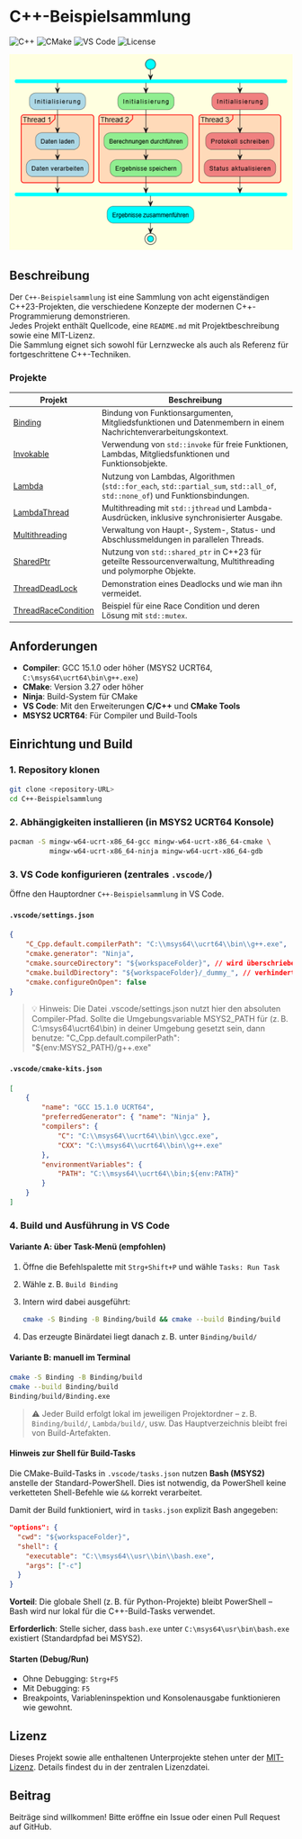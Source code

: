# C++-Beispielsammlung

![C++](https://img.shields.io/badge/C%2B%2B-23-blue?logo=c%2B%2B&logoColor=white)
![CMake](https://img.shields.io/badge/CMake-3.26+-064F8C?logo=cmake&logoColor=white)
![VS Code](https://img.shields.io/badge/Editor-VS%20Code-007ACC?logo=visualstudiocode&logoColor=white)
![License](https://img.shields.io/badge/license-MIT-green)

![C++23-Beispielsammlung](.screenshots/c++23-beispielsammlung.png)

## Beschreibung
Der `C++-Beispielsammlung` ist eine Sammlung von acht eigenständigen C++23-Projekten, die verschiedene Konzepte der modernen C++-Programmierung demonstrieren.  
Jedes Projekt enthält Quellcode, eine `README.md` mit Projektbeschreibung sowie eine MIT-Lizenz.  
Die Sammlung eignet sich sowohl für Lernzwecke als auch als Referenz für fortgeschrittene C++-Techniken.

### Projekte

| Projekt | Beschreibung |
|--------|--------------|
| [Binding](Binding/) | Bindung von Funktionsargumenten, Mitgliedsfunktionen und Datenmembern in einem Nachrichtenverarbeitungskontext. |
| [Invokable](Invokable/) | Verwendung von `std::invoke` für freie Funktionen, Lambdas, Mitgliedsfunktionen und Funktionsobjekte. |
| [Lambda](Lambda/) | Nutzung von Lambdas, Algorithmen (`std::for_each`, `std::partial_sum`, `std::all_of`, `std::none_of`) und Funktionsbindungen. |
| [LambdaThread](LambdaThread/) | Multithreading mit `std::jthread` und Lambda-Ausdrücken, inklusive synchronisierter Ausgabe. |
| [Multithreading](Multithreading/) | Verwaltung von Haupt-, System-, Status- und Abschlussmeldungen in parallelen Threads. |
| [SharedPtr](SharedPtr/) | Nutzung von `std::shared_ptr` in C++23 für geteilte Ressourcenverwaltung, Multithreading und polymorphe Objekte. |
| [ThreadDeadLock](ThreadDeadlock/) | Demonstration eines Deadlocks und wie man ihn vermeidet. |
| [ThreadRaceCondition](ThreadRaceCondition/) | Beispiel für eine Race Condition und deren Lösung mit `std::mutex`. |

## Anforderungen
- **Compiler**: GCC 15.1.0 oder höher (MSYS2 UCRT64, `C:\msys64\ucrt64\bin\g++.exe`)
- **CMake**: Version 3.27 oder höher
- **Ninja**: Build-System für CMake
- **VS Code**: Mit den Erweiterungen **C/C++** und **CMake Tools**
- **MSYS2 UCRT64**: Für Compiler und Build-Tools

## Einrichtung und Build

### 1. Repository klonen
```bash
git clone <repository-URL>
cd C++-Beispielsammlung
```

### 2. Abhängigkeiten installieren (in MSYS2 UCRT64 Konsole)

```bash
pacman -S mingw-w64-ucrt-x86_64-gcc mingw-w64-ucrt-x86_64-cmake \
          mingw-w64-ucrt-x86_64-ninja mingw-w64-ucrt-x86_64-gdb
```

### 3. VS Code konfigurieren (zentrales `.vscode/`)

Öffne den Hauptordner `C++-Beispielsammlung` in VS Code.

#### `.vscode/settings.json`

```json
{
    "C_Cpp.default.compilerPath": "C:\\msys64\\ucrt64\\bin\\g++.exe",
    "cmake.generator": "Ninja",
    "cmake.sourceDirectory": "${workspaceFolder}", // wird überschrieben
    "cmake.buildDirectory": "${workspaceFolder}/_dummy_", // verhindert globalen Build-Ordner
    "cmake.configureOnOpen": false
}
```
>💡 Hinweis: Die Datei .vscode/settings.json nutzt hier den absoluten Compiler-Pfad.
Sollte die Umgebungsvariable MSYS2_PATH für (z. B. C:\msys64\ucrt64\bin) in deiner Umgebung gesetzt sein, dann benutze:
>"C_Cpp.default.compilerPath": "${env:MSYS2_PATH}/g++.exe"
#### `.vscode/cmake-kits.json`

```json
[
    {
        "name": "GCC 15.1.0 UCRT64",
        "preferredGenerator": { "name": "Ninja" },
        "compilers": {
            "C": "C:\\msys64\\ucrt64\\bin\\gcc.exe",
            "CXX": "C:\\msys64\\ucrt64\\bin\\g++.exe"
        },
        "environmentVariables": {
            "PATH": "C:\\msys64\\ucrt64\\bin;${env:PATH}"
        }
    }
]
```

### 4. Build und Ausführung in VS Code

#### Variante A: über Task-Menü (empfohlen)

1. Öffne die Befehlspalette mit `Strg+Shift+P` und wähle `Tasks: Run Task`
2. Wähle z. B. `Build Binding`
3. Intern wird dabei ausgeführt:

   ```bash
   cmake -S Binding -B Binding/build && cmake --build Binding/build
   ```
4. Das erzeugte Binärdatei liegt danach z. B. unter `Binding/build/`

#### Variante B: manuell im Terminal

```bash
cmake -S Binding -B Binding/build
cmake --build Binding/build
Binding/build/Binding.exe
```

> ⚠️ Jeder Build erfolgt lokal im jeweiligen Projektordner – z. B. `Binding/build/`, `Lambda/build/`, usw.
> Das Hauptverzeichnis bleibt frei von Build-Artefakten.

#### Hinweis zur Shell für Build-Tasks

Die CMake-Build-Tasks in `.vscode/tasks.json` nutzen **Bash (MSYS2)** anstelle der Standard-PowerShell.
Dies ist notwendig, da PowerShell keine verketteten Shell-Befehle wie `&&` korrekt verarbeitet.

Damit der Build funktioniert, wird in `tasks.json` explizit Bash angegeben:

```json
"options": {
  "cwd": "${workspaceFolder}",
  "shell": {
    "executable": "C:\\msys64\\usr\\bin\\bash.exe",
    "args": ["-c"]
  }
}
```

**Vorteil**: Die globale Shell (z. B. für Python-Projekte) bleibt PowerShell – Bash wird nur lokal für die C++-Build-Tasks verwendet.

**Erforderlich**: Stelle sicher, dass `bash.exe` unter `C:\msys64\usr\bin\bash.exe` existiert (Standardpfad bei MSYS2).

#### Starten (Debug/Run)

* Ohne Debugging: `Strg+F5`
* Mit Debugging: `F5`
* Breakpoints, Variableninspektion und Konsolenausgabe funktionieren wie gewohnt.

## Lizenz

Dieses Projekt sowie alle enthaltenen Unterprojekte stehen unter der [MIT-Lizenz](LICENSE).
Details findest du in der zentralen Lizenzdatei.

## Beitrag

Beiträge sind willkommen!
Bitte eröffne ein Issue oder einen Pull Request auf GitHub.

